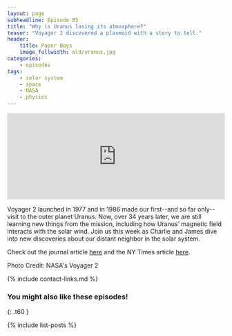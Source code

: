 ```yaml
---
layout: page
subheadline: Episode 85
title: "Why is Uranus losing its atmosphere?"
teaser: "Voyager 2 discovered a plasmoid with a story to tell."
header:
    title: Paper Boys
    image_fullwidth: old/uranus.jpg
categories:
    - episodes
tags:
    - solar system
    - space
    - NASA
    - physics
---
```


<iframe src="https://pinecast.com/player/9892f306-1bd9-4881-9ffd-37b174ce00c3?theme=thick" seamless height="200" style="border:0" class="pinecast-embed" frameborder="0" width="100%"></iframe>

Voyager 2 launched in 1977 and in 1986 made our first--and so far only--visit to the outer planet Uranus. Now, over 34 years later, we are still learning new things from the mission, including how Uranus’ magnetic field interacts with the solar wind. Join us this week as Charlie and James dive into new discoveries about our distant neighbor in the solar system.

Check out the journal article [here](https://agupubs.onlinelibrary.wiley.com/doi/abs/10.1029/2019GL083909) and the NY Times article [here](https://www.nytimes.com/2020/03/27/science/uranus-bubble-voyager.html).

Photo Credit: NASA's Voyager 2

{% include contact-links.md %}

### You might also like these episodes!
{: .t60 }

{% include list-posts %}
